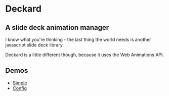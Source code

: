 # Deckard
## A slide deck animation manager

I know what you're thinking - the last thing the world needs is another javascript slide deck library.

Deckard is a little different though, because it uses the Web Animations API.

## Demos

* [Simple](https://rawgit.com/pete-otaqui/deckard/master/demo/01-simple.html)
* [Config](https://rawgit.com/pete-otaqui/deckard/master/demo/02-config.html)